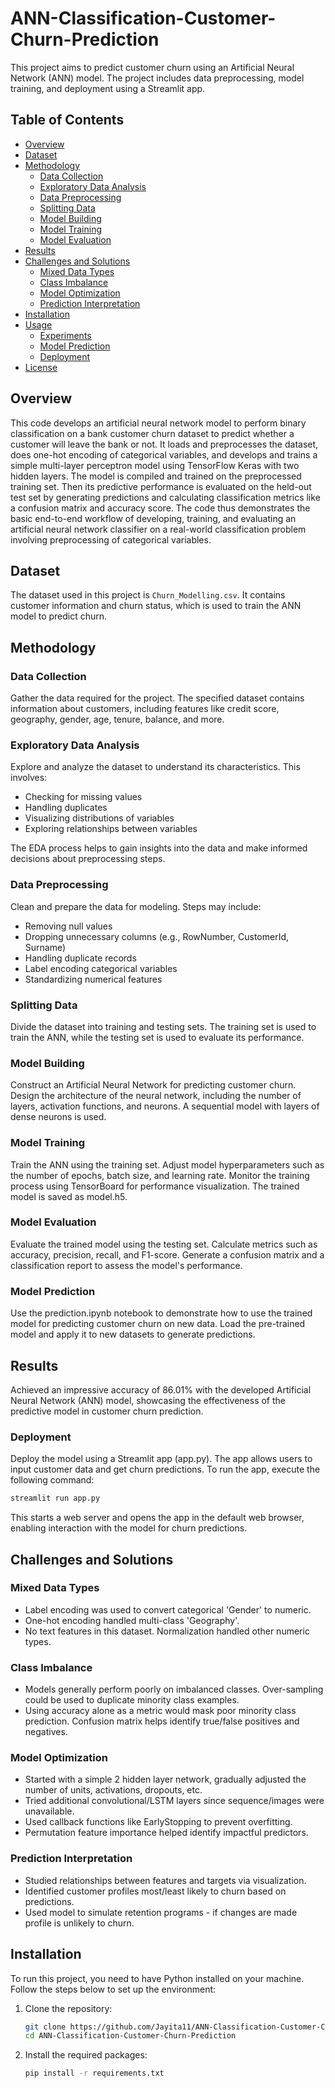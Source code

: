 # ANN-Classification-Customer-Churn-Prediction

This project aims to predict customer churn using an Artificial Neural Network (ANN) model. The project includes data preprocessing, model training, and deployment using a Streamlit app.



## Table of Contents
- [Overview](#overview)
- [Dataset](#dataset)
- [Methodology](#methodology)
  - [Data Collection](#data-collection)
  - [Exploratory Data Analysis](#exploratory-data-analysis)
  - [Data Preprocessing](#data-preprocessing)
  - [Splitting Data](#splitting-data)
  - [Model Building](#model-building)
  - [Model Training](#model-training)
  - [Model Evaluation](#model-evaluation)
- [Results](#results)
- [Challenges and Solutions](#challenges-and-solutions)
  - [Mixed Data Types](#mixed-data-types)
  - [Class Imbalance](#class-imbalance)
  - [Model Optimization](#model-optimization)
  - [Prediction Interpretation](#prediction-interpretation)
- [Installation](#installation)
- [Usage](#usage)
  - [Experiments](#experiments)
  - [Model Prediction](#model-prediction)
  - [Deployment](#deployment)
- [License](#license)

## Overview

This code develops an artificial neural network model to perform binary classification on a bank customer churn dataset to predict whether a customer will leave the bank or not. It loads and preprocesses the dataset, does one-hot encoding of categorical variables, and develops and trains a simple multi-layer perceptron model using TensorFlow Keras with two hidden layers. The model is compiled and trained on the preprocessed training set. Then its predictive performance is evaluated on the held-out test set by generating predictions and calculating classification metrics like a confusion matrix and accuracy score. The code thus demonstrates the basic end-to-end workflow of developing, training, and evaluating an artificial neural network classifier on a real-world classification problem involving preprocessing of categorical variables.

## Dataset

The dataset used in this project is `Churn_Modelling.csv`. It contains customer information and churn status, which is used to train the ANN model to predict churn.

## Methodology

### Data Collection

Gather the data required for the project. The specified dataset contains information about customers, including features like credit score, geography, gender, age, tenure, balance, and more.


### Exploratory Data Analysis

Explore and analyze the dataset to understand its characteristics. This involves:
- Checking for missing values
- Handling duplicates
- Visualizing distributions of variables
- Exploring relationships between variables

The EDA process helps to gain insights into the data and make informed decisions about preprocessing steps.

### Data Preprocessing

Clean and prepare the data for modeling. Steps may include:
- Removing null values
- Dropping unnecessary columns (e.g., RowNumber, CustomerId, Surname)
- Handling duplicate records
- Label encoding categorical variables
- Standardizing numerical features

### Splitting Data

Divide the dataset into training and testing sets. The training set is used to train the ANN, while the testing set is used to evaluate its performance.

### Model Building

Construct an Artificial Neural Network for predicting customer churn. Design the architecture of the neural network, including the number of layers, activation functions, and neurons. A sequential model with layers of dense neurons is used.

### Model Training

Train the ANN using the training set. Adjust model hyperparameters such as the number of epochs, batch size, and learning rate. Monitor the training process using TensorBoard for performance visualization. The trained model is saved as model.h5.

### Model Evaluation

Evaluate the trained model using the testing set. Calculate metrics such as accuracy, precision, recall, and F1-score. Generate a confusion matrix and a classification report to assess the model's performance.

### Model Prediction

Use the prediction.ipynb notebook to demonstrate how to use the trained model for predicting customer churn on new data. Load the pre-trained model and apply it to new datasets to generate predictions.

## Results

Achieved an impressive accuracy of 86.01% with the developed Artificial Neural Network (ANN) model, showcasing the effectiveness of the predictive model in customer churn prediction.

### Deployment
Deploy the model using a Streamlit app (app.py). The app allows users to input customer data and get churn predictions. To run the app, execute the following command:
```sh
streamlit run app.py
```


This starts a web server and opens the app in the default web browser, enabling interaction with the model for churn predictions.

## Challenges and Solutions

### Mixed Data Types

- Label encoding was used to convert categorical 'Gender' to numeric.
- One-hot encoding handled multi-class 'Geography'.
- No text features in this dataset. Normalization handled other numeric types.

### Class Imbalance

- Models generally perform poorly on imbalanced classes. Over-sampling could be used to duplicate minority class examples.
- Using accuracy alone as a metric would mask poor minority class prediction. Confusion matrix helps identify true/false positives and negatives.

### Model Optimization

- Started with a simple 2 hidden layer network, gradually adjusted the number of units, activations, dropouts, etc.
- Tried additional convolutional/LSTM layers since sequence/images were unavailable.
- Used callback functions like EarlyStopping to prevent overfitting.
- Permutation feature importance helped identify impactful predictors.

### Prediction Interpretation

- Studied relationships between features and targets via visualization.
- Identified customer profiles most/least likely to churn based on predictions.
- Used model to simulate retention programs - if changes are made profile is unlikely to churn.

## Installation

To run this project, you need to have Python installed on your machine. Follow the steps below to set up the environment:

1. Clone the repository:
    ```sh
    git clone https://github.com/Jayita11/ANN-Classification-Customer-Churn-Prediction/tree/main.git
    cd ANN-Classification-Customer-Churn-Prediction
    ```

2. Install the required packages:
    ```sh
    pip install -r requirements.txt
    ```



